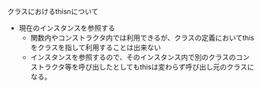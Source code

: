 クラスにおけるthisnについて

- 現在のインスタンスを参照する
    - 関数内やコンストラクタ内では利用できるが、クラスの定義においてthisをクラスを指して利用することは出来ない
    - インスタンスを参照するので、そのインスタンス内で別のクラスのコンストラクタ等を呼び出したとしてもthisは変わらず呼び出し元のクラスになる。

